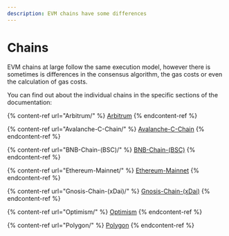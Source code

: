 ```yaml
---
description: EVM chains have some differences
---
```


# Chains

EVM chains at large follow the same execution model, however there is sometimes is differences in the consensus algorithm, the gas costs or even the calculation of gas costs.

You can find out about the individual chains in the specific sections of the documentation:

{% content-ref url="Arbitrum/" %}
[Arbitrum](Arbitrum/)
{% endcontent-ref %}

{% content-ref url="Avalanche-C-Chain/" %}
[Avalanche-C-Chain](Avalanche-C-Chain/)
{% endcontent-ref %}

{% content-ref url="BNB-Chain-(BSC)/" %}
[BNB-Chain-(BSC)](BNB-Chain-\(BSC\)/)
{% endcontent-ref %}

{% content-ref url="Ethereum-Mainnet/" %}
[Ethereum-Mainnet](Ethereum-Mainnet/)
{% endcontent-ref %}

{% content-ref url="Gnosis-Chain-(xDai)/" %}
[Gnosis-Chain-(xDai)](Gnosis-Chain-\(xDai\)/)
{% endcontent-ref %}

{% content-ref url="Optimism/" %}
[Optimism](Optimism/)
{% endcontent-ref %}

{% content-ref url="Polygon/" %}
[Polygon](Polygon/)
{% endcontent-ref %}

